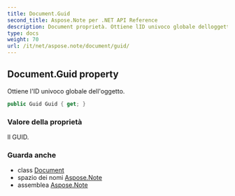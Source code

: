 ```yaml
---
title: Document.Guid
second_title: Aspose.Note per .NET API Reference
description: Document proprietà. Ottiene lID univoco globale delloggetto.
type: docs
weight: 70
url: /it/net/aspose.note/document/guid/
---
```

## Document.Guid property

Ottiene l'ID univoco globale dell'oggetto.

```csharp
public Guid Guid { get; }
```

### Valore della proprietà

Il GUID.

### Guarda anche

* class [Document](../)
* spazio dei nomi [Aspose.Note](../../document/)
* assemblea [Aspose.Note](../../../)


